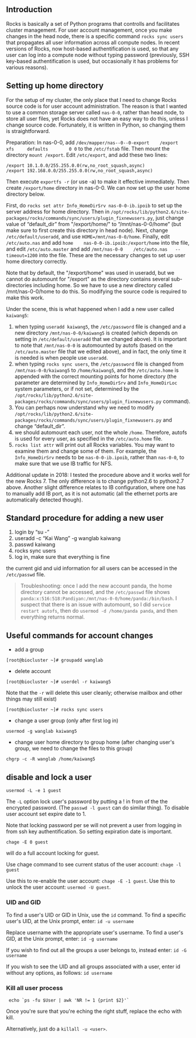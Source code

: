 ## Introduction

Rocks is basically a set of Python programs that controlls and facilitates cluster management. For user account management, once you make changes in the head node, there is a specific command `rocks sync users` that propagates all user information across all compute nodes. In recent versions of Rocks, now host-based authentification is used, so that any user can log into a compute node without typing password (previously, SSH key-based authentification is used, but occasionally it has problems for various reasons).

## Setting up home directory

For the setup of my cluster, the only place that I need to change Rocks source code is for user account administration. The reason is that I wanted to use a common storage server called `nas-0-0`, rather than head node, to store all user files, yet Rocks does not have an easy way to do this, unless I change source code. Fortunately, it is written in Python, so changing them is straightforward.

Preparation: In nas-0-0, add `/dev/mapper/nas--0--0-export    /export         xfs     defaults        0 0` to the `/etc/fstab` file. Then mount the directory `mount /export`. Edit `/etc/export`, and add these two lines:

```
/export 10.1.0.0/255.255.0.0(rw,no_root_squash,async)
/export 192.168.0.0/255.255.0.0(rw,no_root_squash,async)
```

Then execute `exportfs -r` (or use -a) to make it effective immediately. Then create `/export/home` directory in nas-0-0. We can now set up the user home directory below.

First, do `rocks set attr Info_HomeDirSrv nas-0-0-ib.ipoib` to set up the server address for home directory. Then in `/opt/rocks/lib/python2.6/site-packages/rocks/commands/sync/users/plugin_fixnewusers.py`, just change value of “default_dir” from "/export/home/" to “/mnt/nas-0-0/home” (but make sure to first create this directory in head node). Next, change `/etc/default/useradd`, and use `HOME=/mnt/nas-0-0/home`. Finally, edit `/etc/auto.nas` and add `home    nas-0-0-ib.ipoib:/export/home` into the file, and edit `/etc/auto.master` and add `/mnt/nas-0-0    /etc/auto.nas   --timeout=1200` into the file. These are the necessary changes to set up user home directory correctly.

Note that by default, the "/export/home" was used in useradd, but we cannot do automount for "/export" as the directory contains several sub-directories including home. So we have to use a new directory called /mnt/nas-0-0/home to do this. So modifying the source code is required to make this work.

Under the scene, this is what happened when I add a new user called `kaiwang5`:

1. when typing `useradd kaiwang5`, the `/etc/password` file is changed and a new directory `/mnt/nas-0-0/kaiwang5` is created (which depends on setting in `/etc/default/useradd` that we changed above). It is important to note that `/mnt/nas-0-0` is automounted by autofs (based on the `/etc/auto.master` file that we edited above), and in fact, the only time it is needed is when people use `useradd`.
2. when typing `rocks sync users`, the `/etc/password` file is changed from `/mnt/nas-0-0/kaiwang5` to `/home/kaiwang5`, and the `/etc/auto.home` is appended with the correct mounting points for home directory (the parameter are determined by `Info_HomeDirSrv` and `Info_HomeDirLoc` system parameters, or if not set, determined by the  `/opt/rocks/lib/python2.6/site-packages/rocks/commands/sync/users/plugin_fixnewusers.py` command).
3. You can perhaps now understand why we need to modify `/opt/rocks/lib/python2.6/site-packages/rocks/commands/sync/users/plugin_fixnewusers.py` and change “default_dir”. 
4. we should automount each user, not the whole `/home`. Therefore, autofs is used for every user, as specified in the `/etc/auto.home` file.
5. `rocks list attr` will print out all Rocks variables. You may want to examine them and change some of them. For example, the `Info_HomeDirSrv` needs to be `nas-0-0-ib.ipoib`, rather than `nas-0-0`, to make sure that we use IB traffic for NFS.

Additional update in 2018: I tested the procedure above and it works well for the new Rocks 7. The only difference is to change python2.6 to python2.7 above. Another slight difference relates to IB configuration, where one has to manually add IB port, as it is not automatic (all the ethernet ports are automatically detected though).

## Standard procedure for adding a new user

1. login by “su -”
2. useradd -c “Kai Wang” -g wanglab kaiwang
3. passwd kaiwang
4. rocks sync users
5. log in, make sure that everything is fine

the current gid and uid information for all users can be accessed in the `/etc/passwd` file.

> Troubleshooting: once I add the new account panda, the home directory cannot be accessed, and the `/etc/passwd` file shows `panda:x:516:518:Pandiyan:/mnt/nas-0-0/home/panda:/bin/bash`. I suspect that there is an issue with automount, so I did `service restart autofs`, then do `usermod -d /home/panda panda`, and then everything returns normal.

## Useful commands for account changes

- add a group
```
[root@biocluster ~]# groupadd wanglab
```

- delete account
```
[root@biocluster ~]# userdel -r kaiwang5
```

Note that the `-r` will delete this user cleanly; otherwise mailbox and other things may still exist)
```
[root@biocluster ~]# rocks sync users
```
 
- change a user group (only after first log in)

`usermod -g wanglab kaiwang5`
 
- change user home directory to group home (after changing user's group, we need to change the files to this group)

`chgrp -c -R wanglab /home/kaiwang5`

## disable and lock a user

```
usermod -L -e 1 guest
```

The `-L` option lock user's password by putting a ! in from of the the encrypted password. (The `passwd -l guest` can do similar thing). To disable user account set expire date to 1.

Note that locking password per se will not prevent a user from logging in from ssh key authentification. So setting expiration date is important.

```
chage -E 0 guest
```

will do a full account locking for guest.

Use chage command to see current status of the user account: `chage -l guest`

Use this to re-enable the user account: `chage -E -1 guest`. Use this to unlock the user account: `usermod -U guest`.

### UID and GID

To find a user's UID or GID in Unix, use the `id` command. To find a specific user's UID, at the Unix prompt, enter: `id -u username`
 
Replace username with the appropriate user's username. To find a user's GID, at the Unix prompt, enter: `id -g username`
 
If you wish to find out all the groups a user belongs to, instead enter: `id -G username`
 
If you wish to see the UID and all groups associated with a user, enter id without any options, as follows: `id username`

### Kill all user process

```
 echo `ps -fu $User | awk 'NR != 1 {print $2}'`
```

Once you're sure that you're eching the right stuff, replace the echo with kill.

Alternatively, just do a `killall -u <user>`.
